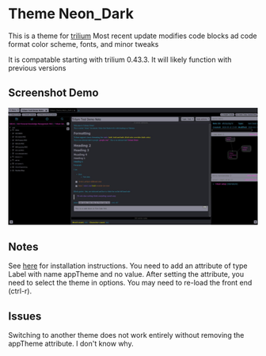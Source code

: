 # Theme Neon_Dark
This is a theme for [trilium](https://github.com/zadam/trilium)
Most recent update modifies code blocks ad code format color scheme, fonts, and minor tweaks

It is compatable starting with trilium 0.43.3. It will likely function with previous versions

## Screenshot Demo
![demo picture](/Screenshots/Neon_Dark_Demo_v3.jpg)

## Notes
See [here](https://github.com/zadam/trilium/wiki/Themes) for installation instructions. You need to add an attribute of type Label with name appTheme and no value. After setting the attribute, you need to select the theme in options. You may need to re-load the front end (ctrl-r).

## Issues
Switching to another theme does not work entirely without removing the appTheme attribute. I don't know why.
